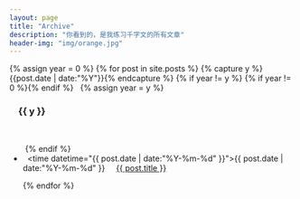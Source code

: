 ```yaml
---
layout: page
title: "Archive"
description: "你看到的，是我练习千字文的所有文章"
header-img: "img/orange.jpg"
---
```



{% assign year = 0 %}
{% for post in site.posts %}
  {% capture y %}{{post.date | date:"%Y"}}{% endcapture %}
  {% if year != y %}
   {% if year != 0 %}</ul>{% endif %}
   {% assign year = y %}
    <h3>
      {{ y }}
    </h3>
    <ul class="listing">
  {% endif %}
  <li class="listing-item">
    <time datetime="{{ post.date | date:"%Y-%m-%d" }}">{{ post.date | date:"%Y-%m-%d" }}</time>
      <a href="{{ post.url }}" title="{{ post.title }}">{{ post.title }}</a>
  </li>
{% endfor %}
  </ul>
  
